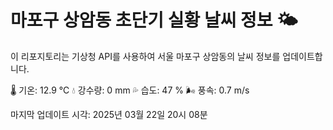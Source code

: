 
# 마포구 상암동 초단기 실황 날씨 정보 🌤️

이 리포지토리는 기상청 API를 사용하여 서울 마포구 상암동의 날씨 정보를 업데이트합니다. 

🌡️ 기온: 12.9 ℃
💧 강수량: 0 mm
💦 습도: 47 %
🌬️ 풍속: 0.7 m/s

마지막 업데이트 시각: 2025년 03월 22일 20시 08분    
